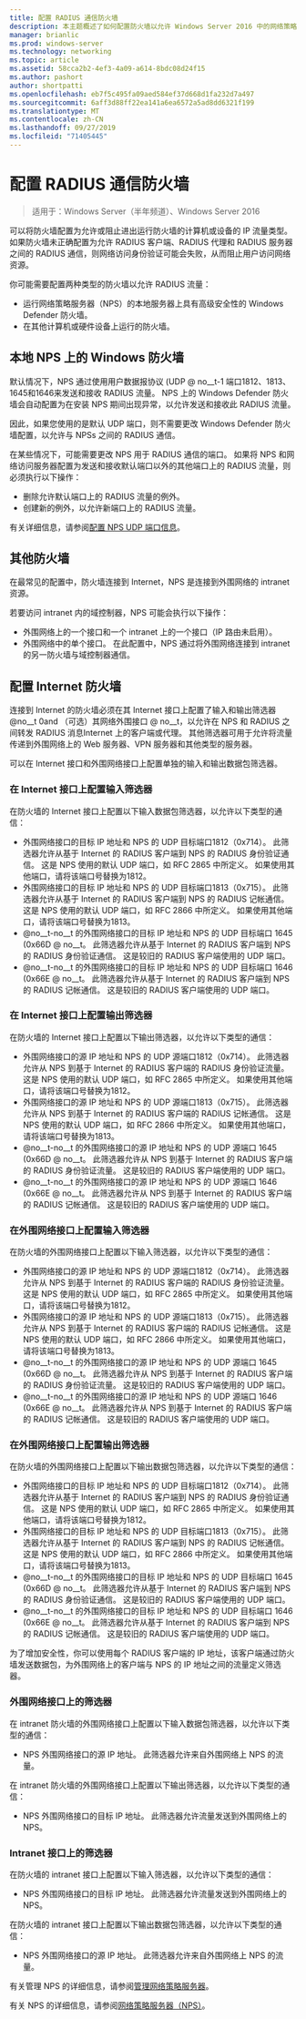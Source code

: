 ```yaml
---
title: 配置 RADIUS 通信防火墙
description: 本主题概述了如何配置防火墙以允许 Windows Server 2016 中的网络策略服务器的 RADIUS 流量。
manager: brianlic
ms.prod: windows-server
ms.technology: networking
ms.topic: article
ms.assetid: 58cca2b2-4ef3-4a09-a614-8bdc08d24f15
ms.author: pashort
author: shortpatti
ms.openlocfilehash: eb7f5c495fa09aed584ef37d668d1fa232d7a497
ms.sourcegitcommit: 6aff3d88ff22ea141a6ea6572a5ad8dd6321f199
ms.translationtype: MT
ms.contentlocale: zh-CN
ms.lasthandoff: 09/27/2019
ms.locfileid: "71405445"
---
```

# <a name="configure-firewalls-for-radius-traffic"></a>配置 RADIUS 通信防火墙

>适用于：Windows Server（半年频道）、Windows Server 2016

可以将防火墙配置为允许或阻止进出运行防火墙的计算机或设备的 IP 流量类型。 如果防火墙未正确配置为允许 RADIUS 客户端、RADIUS 代理和 RADIUS 服务器之间的 RADIUS 通信，则网络访问身份验证可能会失败，从而阻止用户访问网络资源。 

你可能需要配置两种类型的防火墙以允许 RADIUS 流量：

- 运行网络策略服务器（NPS）的本地服务器上具有高级安全性的 Windows Defender 防火墙。
- 在其他计算机或硬件设备上运行的防火墙。

## <a name="windows-firewall-on-the-local-nps"></a>本地 NPS 上的 Windows 防火墙

默认情况下，NPS 通过使用用户数据报协议 \(UDP @ no__t-1 端口1812、1813、1645和1646来发送和接收 RADIUS 流量。 NPS 上的 Windows Defender 防火墙会自动配置为在安装 NPS 期间出现异常，以允许发送和接收此 RADIUS 流量。

因此，如果您使用的是默认 UDP 端口，则不需要更改 Windows Defender 防火墙配置，以允许与 NPSs 之间的 RADIUS 通信。

在某些情况下，可能需要更改 NPS 用于 RADIUS 通信的端口。 如果将 NPS 和网络访问服务器配置为发送和接收默认端口以外的其他端口上的 RADIUS 流量，则必须执行以下操作：

- 删除允许默认端口上的 RADIUS 流量的例外。
- 创建新的例外，以允许新端口上的 RADIUS 流量。

有关详细信息，请参阅[配置 NPS UDP 端口信息](nps-udp-ports-configure.md)。

## <a name="other-firewalls"></a>其他防火墙

在最常见的配置中，防火墙连接到 Internet，NPS 是连接到外围网络的 intranet 资源。

若要访问 intranet 内的域控制器，NPS 可能会执行以下操作：

- 外围网络上的一个接口和一个 intranet 上的一个接口（IP 路由未启用）。 
- 外围网络中的单个接口。 在此配置中，NPS 通过将外围网络连接到 intranet 的另一防火墙与域控制器通信。

## <a name="configuring-the-internet-firewall"></a>配置 Internet 防火墙

连接到 Internet 的防火墙必须在其 Internet 接口上配置了输入和输出筛选器 @no__t 0and （可选）其网络外围接口 @ no__t，以允许在 NPS 和 RADIUS 之间转发 RADIUS 消息Internet 上的客户端或代理。 其他筛选器可用于允许将流量传递到外围网络上的 Web 服务器、VPN 服务器和其他类型的服务器。

可以在 Internet 接口和外围网络接口上配置单独的输入和输出数据包筛选器。

### <a name="configure-input-filters-on-the-internet-interface"></a>在 Internet 接口上配置输入筛选器

在防火墙的 Internet 接口上配置以下输入数据包筛选器，以允许以下类型的通信：

- 外围网络接口的目标 IP 地址和 NPS 的 UDP 目标端口1812（0x714）。  此筛选器允许从基于 Internet 的 RADIUS 客户端到 NPS 的 RADIUS 身份验证通信。 这是 NPS 使用的默认 UDP 端口，如 RFC 2865 中所定义。 如果使用其他端口，请将该端口号替换为1812。
- 外围网络接口的目标 IP 地址和 NPS 的 UDP 目标端口1813（0x715）。 此筛选器允许从基于 Internet 的 RADIUS 客户端到 NPS 的 RADIUS 记帐通信。 这是 NPS 使用的默认 UDP 端口，如 RFC 2866 中所定义。 如果使用其他端口，请将该端口号替换为1813。
- @no__t-no__t 的外围网络接口的目标 IP 地址和 NPS 的 UDP 目标端口 1645 \(0x66D @ no__t。 此筛选器允许从基于 Internet 的 RADIUS 客户端到 NPS 的 RADIUS 身份验证通信。 这是较旧的 RADIUS 客户端使用的 UDP 端口。
- @no__t-no__t 的外围网络接口的目标 IP 地址和 NPS 的 UDP 目标端口 1646 \(0x66E @ no__t。 此筛选器允许从基于 Internet 的 RADIUS 客户端到 NPS 的 RADIUS 记帐通信。 这是较旧的 RADIUS 客户端使用的 UDP 端口。

### <a name="configure-output-filters-on-the-internet-interface"></a>在 Internet 接口上配置输出筛选器

在防火墙的 Internet 接口上配置以下输出筛选器，以允许以下类型的通信：

- 外围网络接口的源 IP 地址和 NPS 的 UDP 源端口1812（0x714）。 此筛选器允许从 NPS 到基于 Internet 的 RADIUS 客户端的 RADIUS 身份验证流量。 这是 NPS 使用的默认 UDP 端口，如 RFC 2865 中所定义。 如果使用其他端口，请将该端口号替换为1812。
- 外围网络接口的源 IP 地址和 NPS 的 UDP 源端口1813（0x715）。 此筛选器允许从 NPS 到基于 Internet 的 RADIUS 客户端的 RADIUS 记帐通信。 这是 NPS 使用的默认 UDP 端口，如 RFC 2866 中所定义。 如果使用其他端口，请将该端口号替换为1813。
- @no__t-no__t 的外围网络接口的源 IP 地址和 NPS 的 UDP 源端口 1645 \(0x66D @ no__t。 此筛选器允许从 NPS 到基于 Internet 的 RADIUS 客户端的 RADIUS 身份验证流量。 这是较旧的 RADIUS 客户端使用的 UDP 端口。
- @no__t-no__t 的外围网络接口的源 IP 地址和 NPS 的 UDP 源端口 1646 \(0x66E @ no__t。 此筛选器允许从 NPS 到基于 Internet 的 RADIUS 客户端的 RADIUS 记帐通信。 这是较旧的 RADIUS 客户端使用的 UDP 端口。

### <a name="configure-input-filters-on-the-perimeter-network-interface"></a>在外围网络接口上配置输入筛选器

在防火墙的外围网络接口上配置以下输入筛选器，以允许以下类型的通信：

- 外围网络接口的源 IP 地址和 NPS 的 UDP 源端口1812（0x714）。 此筛选器允许从 NPS 到基于 Internet 的 RADIUS 客户端的 RADIUS 身份验证流量。 这是 NPS 使用的默认 UDP 端口，如 RFC 2865 中所定义。 如果使用其他端口，请将该端口号替换为1812。
- 外围网络接口的源 IP 地址和 NPS 的 UDP 源端口1813（0x715）。 此筛选器允许从 NPS 到基于 Internet 的 RADIUS 客户端的 RADIUS 记帐通信。 这是 NPS 使用的默认 UDP 端口，如 RFC 2866 中所定义。 如果使用其他端口，请将该端口号替换为1813。
- @no__t-no__t 的外围网络接口的源 IP 地址和 NPS 的 UDP 源端口 1645 \(0x66D @ no__t。 此筛选器允许从 NPS 到基于 Internet 的 RADIUS 客户端的 RADIUS 身份验证流量。 这是较旧的 RADIUS 客户端使用的 UDP 端口。
- @no__t-no__t 的外围网络接口的源 IP 地址和 NPS 的 UDP 源端口 1646 \(0x66E @ no__t。 此筛选器允许从 NPS 到基于 Internet 的 RADIUS 客户端的 RADIUS 记帐通信。 这是较旧的 RADIUS 客户端使用的 UDP 端口。

### <a name="configure-output-filters-on-the-perimeter-network-interface"></a>在外围网络接口上配置输出筛选器

在防火墙的外围网络接口上配置以下输出数据包筛选器，以允许以下类型的通信：

- 外围网络接口的目标 IP 地址和 NPS 的 UDP 目标端口1812（0x714）。 此筛选器允许从基于 Internet 的 RADIUS 客户端到 NPS 的 RADIUS 身份验证通信。 这是 NPS 使用的默认 UDP 端口，如 RFC 2865 中所定义。 如果使用其他端口，请将该端口号替换为1812。
- 外围网络接口的目标 IP 地址和 NPS 的 UDP 目标端口1813（0x715）。 此筛选器允许从基于 Internet 的 RADIUS 客户端到 NPS 的 RADIUS 记帐通信。 这是 NPS 使用的默认 UDP 端口，如 RFC 2866 中所定义。 如果使用其他端口，请将该端口号替换为1813。
- @no__t-no__t 的外围网络接口的目标 IP 地址和 NPS 的 UDP 目标端口 1645 \(0x66D @ no__t。 此筛选器允许从基于 Internet 的 RADIUS 客户端到 NPS 的 RADIUS 身份验证通信。 这是较旧的 RADIUS 客户端使用的 UDP 端口。
- @no__t-no__t 的外围网络接口的目标 IP 地址和 NPS 的 UDP 目标端口 1646 \(0x66E @ no__t。 此筛选器允许从基于 Internet 的 RADIUS 客户端到 NPS 的 RADIUS 记帐通信。 这是较旧的 RADIUS 客户端使用的 UDP 端口。

为了增加安全性，你可以使用每个 RADIUS 客户端的 IP 地址，该客户端通过防火墙发送数据包，为外围网络上的客户端与 NPS 的 IP 地址之间的流量定义筛选器。

### <a name="filters-on-the-perimeter-network-interface"></a>外围网络接口上的筛选器

在 intranet 防火墙的外围网络接口上配置以下输入数据包筛选器，以允许以下类型的通信：

- NPS 外围网络接口的源 IP 地址。 此筛选器允许来自外围网络上 NPS 的流量。

在 intranet 防火墙的外围网络接口上配置以下输出筛选器，以允许以下类型的通信：

- NPS 外围网络接口的目标 IP 地址。 此筛选器允许流量发送到外围网络上的 NPS。

### <a name="filters-on-the-intranet-interface"></a>Intranet 接口上的筛选器

在防火墙的 intranet 接口上配置以下输入筛选器，以允许以下类型的通信：

- NPS 外围网络接口的目标 IP 地址。 此筛选器允许流量发送到外围网络上的 NPS。

在防火墙的 intranet 接口上配置以下输出数据包筛选器，以允许以下类型的通信：

- NPS 外围网络接口的源 IP 地址。 此筛选器允许来自外围网络上 NPS 的流量。


有关管理 NPS 的详细信息，请参阅[管理网络策略服务器](nps-manage-top.md)。

有关 NPS 的详细信息，请参阅[网络策略服务器（NPS）](nps-top.md)。




